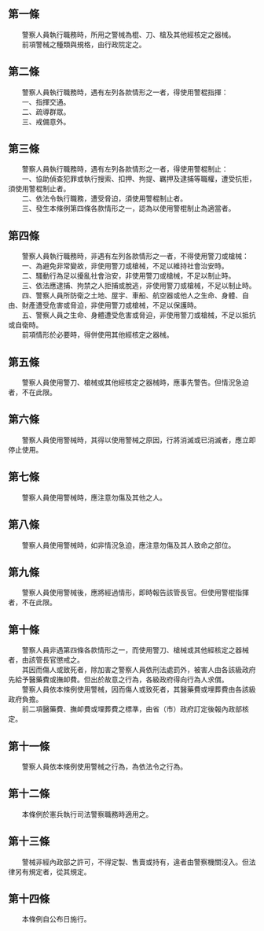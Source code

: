 第一條 
-------
　　警察人員執行職務時，所用之警械為棍、刀、槍及其他經核定之器械。  
　　前項警械之種類與規格，由行政院定之。  


第二條 
-------
　　警察人員執行職務時，遇有左列各款情形之一者，得使用警棍指揮：  
　　一、指揮交通。  
　　二、疏導群眾。  
　　三、戒備意外。  


第三條 
-------
　　警察人員執行職務時，遇有左列各款情形之一者，得使用警棍制止：  
　　一、協助偵查犯罪或執行搜索、扣押、拘提、羈押及逮捕等職權，遭受抗拒，須使用警棍制止者。  
　　二、依法令執行職務，遭受脅迫，須使用警棍制止者。  
　　三、發生本條例第四條各款情形之一，認為以使用警棍制止為適當者。  


第四條 
-------
　　警察人員執行職務時，非遇有左列各款情形之一者，不得使用警刀或槍械：  
　　一、為避免非常變故，非使用警刀或槍械，不足以維持社會治安時。  
　　二、騷動行為足以擾亂社會治安，非使用警刀或槍械，不足以制止時。  
　　三、依法應逮捕、拘禁之人拒捕或脫逃，非使用警刀或槍械，不足以制止時。  
　　四、警察人員所防衛之土地、屋宇、車船、航空器或他人之生命、身體、自由、財產遭受危害或脅迫，非使用警刀或槍械，不足以保護時。  
　　五、警察人員之生命、身體遭受危害或脅迫，非使用警刀或槍械，不足以抵抗或自衛時。  
　　前項情形於必要時，得併使用其他經核定之器械。  


第五條 
-------
　　警察人員使用警刀、槍械或其他經核定之器械時，應事先警告。但情況急迫者，不在此限。  


第六條 
-------
　　警察人員使用警械時，其得以使用警械之原因，行將消滅或已消滅者，應立即停止使用。  


第七條 
-------
　　警察人員使用警械時，應注意勿傷及其他之人。  


第八條 
-------
　　警察人員使用警械時，如非情況急迫，應注意勿傷及其人致命之部位。  


第九條 
-------
　　警察人員使用警械後，應將經過情形，即時報告該管長官。但使用警棍指揮者，不在此限。  


第十條 
-------
　　警察人員非遇第四條各款情形之一，而使用警刀、槍械或其他經核定之器械者，由該管長官懲戒之。  
　　其因而傷人或致死者，除加害之警察人員依刑法處罰外，被害人由各該級政府先給予醫藥費或撫卹費。但出於故意之行為，各級政府得向行為人求償。  
　　警察人員依本條例使用警械，因而傷人或致死者，其醫藥費或埋葬費由各該級政府負擔。  
　　前二項醫藥費、撫卹費或埋葬費之標準，由省（市）政府訂定後報內政部核定。  


第十一條 
---------
　　警察人員依本條例使用警械之行為，為依法令之行為。  


第十二條 
---------
　　本條例於憲兵執行司法警察職務時適用之。  


第十三條 
---------
　　警械非經內政部之許可，不得定製、售賣或持有，違者由警察機關沒入。但法律另有規定者，從其規定。  


第十四條 
---------
　　本條例自公布日施行。